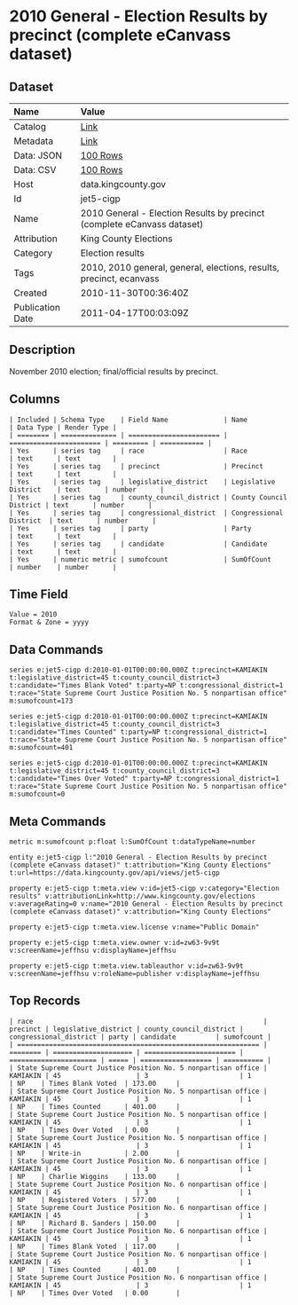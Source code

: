 # 2010 General - Election Results by precinct (complete eCanvass dataset)

## Dataset

| Name | Value |
| :--- | :---- |
| Catalog | [Link](https://catalog.data.gov/dataset/election-results-november-2-2010-general-election-88508) |
| Metadata | [Link](https://data.kingcounty.gov/api/views/jet5-cigp) |
| Data: JSON | [100 Rows](https://data.kingcounty.gov/api/views/jet5-cigp/rows.json?max_rows=100) |
| Data: CSV | [100 Rows](https://data.kingcounty.gov/api/views/jet5-cigp/rows.csv?max_rows=100) |
| Host | data.kingcounty.gov |
| Id | jet5-cigp |
| Name | 2010 General - Election Results by precinct (complete eCanvass dataset) |
| Attribution | King County Elections |
| Category | Election results |
| Tags | 2010, 2010 general, general, elections, results, precinct, ecanvass |
| Created | 2010-11-30T00:36:40Z |
| Publication Date | 2011-04-17T00:03:09Z |

## Description

November 2010 election; final/official results by precinct.

## Columns

```ls
| Included | Schema Type    | Field Name              | Name                    | Data Type | Render Type |
| ======== | ============== | ======================= | ======================= | ========= | =========== |
| Yes      | series tag     | race                    | Race                    | text      | text        |
| Yes      | series tag     | precinct                | Precinct                | text      | text        |
| Yes      | series tag     | legislative_district    | Legislative District    | text      | number      |
| Yes      | series tag     | county_council_district | County Council District | text      | number      |
| Yes      | series tag     | congressional_district  | Congressional District  | text      | number      |
| Yes      | series tag     | party                   | Party                   | text      | text        |
| Yes      | series tag     | candidate               | Candidate               | text      | text        |
| Yes      | numeric metric | sumofcount              | SumOfCount              | number    | number      |
```

## Time Field

```ls
Value = 2010
Format & Zone = yyyy
```

## Data Commands

```ls
series e:jet5-cigp d:2010-01-01T00:00:00.000Z t:precinct=KAMIAKIN t:legislative_district=45 t:county_council_district=3 t:candidate="Times Blank Voted" t:party=NP t:congressional_district=1 t:race="State Supreme Court Justice Position No. 5 nonpartisan office" m:sumofcount=173

series e:jet5-cigp d:2010-01-01T00:00:00.000Z t:precinct=KAMIAKIN t:legislative_district=45 t:county_council_district=3 t:candidate="Times Counted" t:party=NP t:congressional_district=1 t:race="State Supreme Court Justice Position No. 5 nonpartisan office" m:sumofcount=401

series e:jet5-cigp d:2010-01-01T00:00:00.000Z t:precinct=KAMIAKIN t:legislative_district=45 t:county_council_district=3 t:candidate="Times Over Voted" t:party=NP t:congressional_district=1 t:race="State Supreme Court Justice Position No. 5 nonpartisan office" m:sumofcount=0
```

## Meta Commands

```ls
metric m:sumofcount p:float l:SumOfCount t:dataTypeName=number

entity e:jet5-cigp l:"2010 General - Election Results by precinct (complete eCanvass dataset)" t:attribution="King County Elections" t:url=https://data.kingcounty.gov/api/views/jet5-cigp

property e:jet5-cigp t:meta.view v:id=jet5-cigp v:category="Election results" v:attributionLink=http://www.kingcounty.gov/elections v:averageRating=0 v:name="2010 General - Election Results by precinct (complete eCanvass dataset)" v:attribution="King County Elections"

property e:jet5-cigp t:meta.view.license v:name="Public Domain"

property e:jet5-cigp t:meta.view.owner v:id=zw63-9v9t v:screenName=jeffhsu v:displayName=jeffhsu

property e:jet5-cigp t:meta.view.tableauthor v:id=zw63-9v9t v:screenName=jeffhsu v:roleName=publisher v:displayName=jeffhsu
```

## Top Records

```ls
| race                                                          | precinct | legislative_district | county_council_district | congressional_district | party | candidate          | sumofcount | 
| ============================================================= | ======== | ==================== | ======================= | ====================== | ===== | ================== | ========== | 
| State Supreme Court Justice Position No. 5 nonpartisan office | KAMIAKIN | 45                   | 3                       | 1                      | NP    | Times Blank Voted  | 173.00     | 
| State Supreme Court Justice Position No. 5 nonpartisan office | KAMIAKIN | 45                   | 3                       | 1                      | NP    | Times Counted      | 401.00     | 
| State Supreme Court Justice Position No. 5 nonpartisan office | KAMIAKIN | 45                   | 3                       | 1                      | NP    | Times Over Voted   | 0.00       | 
| State Supreme Court Justice Position No. 5 nonpartisan office | KAMIAKIN | 45                   | 3                       | 1                      | NP    | Write-in           | 2.00       | 
| State Supreme Court Justice Position No. 6 nonpartisan office | KAMIAKIN | 45                   | 3                       | 1                      | NP    | Charlie Wiggins    | 133.00     | 
| State Supreme Court Justice Position No. 6 nonpartisan office | KAMIAKIN | 45                   | 3                       | 1                      | NP    | Registered Voters  | 577.00     | 
| State Supreme Court Justice Position No. 6 nonpartisan office | KAMIAKIN | 45                   | 3                       | 1                      | NP    | Richard B. Sanders | 150.00     | 
| State Supreme Court Justice Position No. 6 nonpartisan office | KAMIAKIN | 45                   | 3                       | 1                      | NP    | Times Blank Voted  | 117.00     | 
| State Supreme Court Justice Position No. 6 nonpartisan office | KAMIAKIN | 45                   | 3                       | 1                      | NP    | Times Counted      | 401.00     | 
| State Supreme Court Justice Position No. 6 nonpartisan office | KAMIAKIN | 45                   | 3                       | 1                      | NP    | Times Over Voted   | 0.00       | 
```